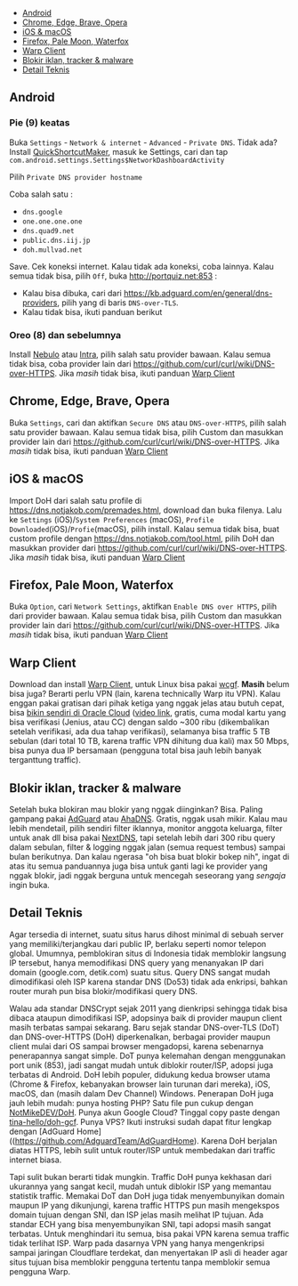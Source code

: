 * [Android](#android)
* [Chrome, Edge, Brave, Opera](#chrome)
* [iOS & macOS](#apple)
* [Firefox, Pale Moon, Waterfox](#firefox)
* [Warp Client](#warp)
* [Blokir iklan, tracker & malware](#hipokrit)
* [Detail Teknis](#blabber)

<a name="android"></a>
## Android
### Pie (9) keatas
 Buka `Settings` - `Network & internet` - `Advanced` - `Private DNS`. Tidak ada? Install [QuickShortcutMaker](https://play.google.com/store/apps/details?id=com.sika524.android.quickshortcut), masuk ke Settings, cari dan tap `com.android.settings.Settings$NetworkDashboardActivity`
 
 Pilih `Private DNS provider hostname`
 
 Coba salah satu :
 * `dns.google`
 * `one.one.one.one`
 * `dns.quad9.net`
 * `public.dns.iij.jp`
 * `doh.mullvad.net`
 
 Save. Cek koneksi internet. Kalau tidak ada koneksi, coba lainnya. Kalau semua tidak bisa, pilih `Off`, buka http://portquiz.net:853 :
 * Kalau bisa dibuka, cari dari https://kb.adguard.com/en/general/dns-providers, pilih yang di baris `DNS-over-TLS`.
 * Kalau tidak bisa, ikuti panduan berikut

### Oreo (8) dan sebelumnya
 Install [Nebulo](https://play.google.com/store/apps/details?id=com.frostnerd.smokescreen) atau [Intra](https://play.google.com/store/apps/details?id=app.intra), pilih salah satu provider bawaan. Kalau semua tidak bisa, coba provider lain dari https://github.com/curl/curl/wiki/DNS-over-HTTPS. Jika *masih* tidak bisa, ikuti panduan [Warp Client](#warp)
 
 <a name="chrome"></a>
 ## Chrome, Edge, Brave, Opera
 Buka `Settings`, cari dan aktifkan `Secure DNS` atau `DNS-over-HTTPS`, pilih salah satu provider bawaan. Kalau semua tidak bisa, pilih Custom dan masukkan provider lain dari https://github.com/curl/curl/wiki/DNS-over-HTTPS. Jika *masih* tidak bisa, ikuti panduan [Warp Client](#warp)
 
 <a name="apple"></a>
 ## iOS & macOS
 Import DoH dari salah satu profile di https://dns.notjakob.com/premades.html, download dan buka filenya. Lalu ke `Settings` (iOS)/`System Preferences` (macOS), `Profile Downloaded`(iOS)/`Profie`(macOS), pilih install. Kalau semua tidak bisa, buat custom profile dengan https://dns.notjakob.com/tool.html, pilih DoH dan masukkan provider dari https://github.com/curl/curl/wiki/DNS-over-HTTPS. Jika *masih* tidak bisa, ikuti panduan [Warp Client](#warp)

<a name="firefox"></a>
## Firefox, Pale Moon, Waterfox
Buka `Option`, cari `Network Settings`, aktifkan `Enable DNS over HTTPS`, pilih dari provider bawaan. Kalau semua tidak bisa, pilih Custom dan masukkan provider lain dari https://github.com/curl/curl/wiki/DNS-over-HTTPS. Jika *masih* tidak bisa, ikuti panduan [Warp Client](#warp)

<a name="warp"></a>
## Warp Client
Download dan install [Warp Client](https://developers.cloudflare.com/warp-client/warp-for-everyone/setting-up), untuk Linux bisa pakai [wcgf](https://github.com/ViRb3/wgcf). **Masih** belum bisa juga? Berarti perlu VPN (lain, karena technically Warp itu VPN). Kalau enggan pakai gratisan dari pihak ketiga yang nggak jelas atau butuh cepat, bisa [bikin sendiri di Oracle Cloud](https://medium.com/@devinjaystokes/how-to-setup-an-ad-blocking-wireguard-vpn-server-with-pihole-in-the-cloud-for-free-e814e45aac50) ([video link](https://github.com/chadgeary/cloudblock#cloud-deployments), gratis, cuma modal kartu yang bisa verifikasi (Jenius, atau CC) dengan saldo ~300 ribu (dikembalikan setelah verifikasi, ada dua tahap verifikasi), selamanya bisa traffic 5 TB sebulan (dari total 10 TB, karena traffic VPN dihitung dua kali) max 50 Mbps, bisa punya dua IP bersamaan (pengguna total bisa jauh lebih banyak terganttung traffic).

<a name="hipokrit"></a>
## Blokir iklan, tracker & malware
Setelah buka blokiran mau blokir yang nggak diinginkan? Bisa. Paling gampang pakai [AdGuard](https://kb.adguard.com/en/dns/setup-guide) atau [AhaDNS](https://ahadns.com/). Gratis, nggak usah mikir. Kalau mau lebih mendetail, pilih sendiri filter iklannya, monitor anggota keluarga, filter untuk anak dll bisa pakai [NextDNS](https://nextdns.io/), tapi setelah lebih dari 300 ribu query dalam sebulan, filter & logging nggak jalan (semua request tembus) sampai bulan berikutnya. Dan kalau ngerasa "oh bisa buat blokir bokep nih", ingat di atas itu semua panduannya juga bisa untuk ganti lagi ke provider yang nggak blokir, jadi nggak berguna untuk mencegah seseorang yang *sengaja* ingin buka.

<a name="blabber"></a>
## Detail Teknis
Agar tersedia di internet, suatu situs harus dihost minimal di sebuah server yang memiliki/terjangkau dari public IP, berlaku seperti nomor telepon global. Umumnya, pemblokiran situs di Indonesia tidak memblokir langsung IP tersebut, hanya memodifikasi DNS query yang menanyakan IP dari domain (google.com, detik.com) suatu situs. Query DNS sangat mudah dimodifikasi oleh ISP karena standar DNS (Do53) tidak ada enkripsi, bahkan router murah pun bisa blokir/modifikasi query DNS.

Walau ada standar DNSCrypt sejak 2011 yang dienkripsi sehingga tidak bisa dibaca ataupun dimodifikasi ISP, adopsinya baik di provider maupun client masih terbatas sampai sekarang. Baru sejak standar DNS-over-TLS (DoT) dan DNS-over-HTTPS (DoH) diperkenalkan, berbagai provider maupun client mulai dari OS sampai browser mengadopsi, karena sebenarnya penerapannya sangat simple. DoT punya kelemahan dengan menggunakan port unik (853), jadi sangat mudah untuk diblokir router/ISP, adopsi juga terbatas di Android. DoH lebih populer, didukung kedua browser utama (Chrome & Firefox, kebanyakan browser lain turunan dari mereka), iOS, macOS, dan (masih dalam Dev Channel) Windows. Penerapan DoH juga jauh lebih mudah: punya hosting PHP? Satu file pun cukup dengan [NotMikeDEV/DoH](https://github.com/NotMikeDEV/DoH). Punya akun Google Cloud? Tinggal copy paste dengan [tina-hello/doh-gcf](https://github.com/tina-hello/doh-gcf/tree/simpleDo53). Punya VPS? Ikuti instruksi sudah dapat fitur lengkap dengan [AdGuard Home]((https://github.com/AdguardTeam/AdGuardHome). Karena DoH berjalan diatas HTTPS, lebih sulit untuk router/ISP untuk membedakan dari traffic internet biasa.

Tapi sulit bukan berarti tidak mungkin. Traffic DoH punya kekhasan dari ukurannya yang sangat kecil, mudah untuk diblokir ISP yang memantau statistik traffic. Memakai DoT dan DoH juga tidak menyembunyikan domain maupun IP yang dikunjungi, karena traffic HTTPS pun masih mengekspos domain tujuan dengan SNI, dan ISP jelas masih melihat IP tujuan. Ada standar ECH yang bisa menyembunyikan SNI, tapi adopsi masih sangat terbatas. Untuk menghindari itu semua, bisa pakai VPN karena semua traffic tidak terlihat ISP. Warp pada dasarnya VPN yang hanya mengenkripsi sampai jaringan Cloudflare terdekat, dan menyertakan IP asli di header agar situs tujuan bisa memblokir pengguna tertentu tanpa memblokir semua pengguna Warp.
